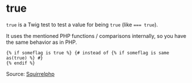 # true

`true` is a Twig test to test a value for being `true` (like `=== true`).

It uses the mentioned PHP functions / comparisons internally, so you have the same behavior as in PHP.

```twig
{% if someflag is true %} {# instead of {% if someflag is same as(true) %} #}
{% endif %}
```

Source: [Squirrelphp](https://github.com/squirrelphp/twig-php-syntax)
